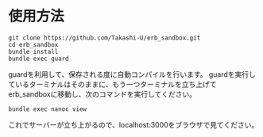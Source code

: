 使用方法
========

    git clone https://github.com/Takashi-U/erb_sandbox.git
    cd erb_sandbox
    bundle install
    bundle exec guard

guardを利用して、保存される度に自動コンパイルを行います。
guardを実行しているターミナルはそのままに、もう一つターミナルを立ち上げてerb_sandboxに移動し、次のコマンドを実行してください。

    bundle exec nanoc view

これでサーバーが立ち上がるので、localhost:3000をブラウザで見てください。
